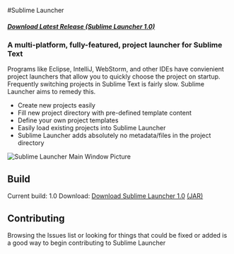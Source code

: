 #Sublime Launcher
##### [Download Latest Release (Sublime Launcher 1.0)](https://github.com/Connorelsea/SublimeLauncher/releases/download/v1.0/SublimeLauncher.jar)

### A multi-platform, fully-featured, project launcher for Sublime Text

Programs like Eclipse, IntelliJ, WebStorm, and other IDEs have convienient project launchers that allow you to quickly choose the project on startup. Frequently switching projects in Sublime Text is fairly slow. Sublime Launcher aims to remedy this.

- Create new projects easily
- Fill new project directory with pre-defined template content
- Define your own project templates
- Easily load existing projects into Sublime Launcher
- Sublime Launcher adds absolutely no metadata/files in the project directory

![Sublime Launcher Main Window Picture](http://i.imgur.com/FB5TuOb.png)

## Build

Current build: 1.0
Download: [Download Sublime Launcher 1.0](https://github.com/Connorelsea/SublimeLauncher/releases/download/v1.0/SublimeLauncher.jar) [(JAR)](https://github.com/Connorelsea/SublimeLauncher/releases/download/v1.0/SublimeLauncher.jar)

## Contributing

Browsing the Issues list or looking for things that could be fixed or added is a good way to begin contributing to Sublime Launcher